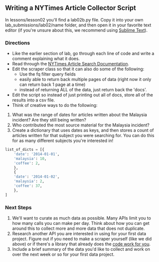 ## Writing a NYTimes Article Collector Script

In lessons/lesson02 you'll find a lab02b.py file. Copy it into your own lab_submissions/lab02/name folder, and then open it in your favorite text editor (if you're unsure about this, we recommend using <a href="http://www.sublimetext.com/2">Sublime Text</a>).

### Directions

* Like the earlier section of lab, go through each line of code and write a comment explaining what it does.
* Read through the <a href="http://developer.nytimes.com/docs/read/article_search_api_v2">NYTimes Article Search Documentation</a>.
* Edit the scraper class so that it can also do some of the following:
	* Use the fq filter query fields
	* easily able to return back multiple pages of data (right now it only can return back 1 page at a time)
    * instead of returning ALL of the data, just return back the 'docs'.
* Edit the script so instead of just printing out all of docs, store all of the results into a csv file.
* Think of creative ways to do the following:

1. What was the range of dates for articles written about the Malaysia incident? Are they still being written?
2. Who contributed the most source material for the Malaysia incident?
3. Create a dictionary that uses dates as keys, and then stores a count of articles written for that subject you were searching for. You can do this for as many different subjects you're interested in!

```python
list_of_dicts = [{
    'date': '2014-01-01',
    'malaysia': 10,
    'coffee': 2,
    },
    {
    'date': '2014-01-02',
    'malaysia': 2,
    'coffee': 37,
    },
]
```


### Next Steps
1. We'll want to curate as much data as possible. Many APIs limit you to how many calls you can make per day. Think about how you can get around this to collect more and more data that does not duplicate.
2. Research another API you are interested in using for your first data project. Figure out if you need to make a scraper yourself (like we did above) or if there's a library that already does the <a href='https://pypi.python.org/pypi/nytimesarticle/0.1.0'> code work for you</a>.
3. Include a brief summary of the data you'd like to collect and work on over the next week or so for your first data project.
